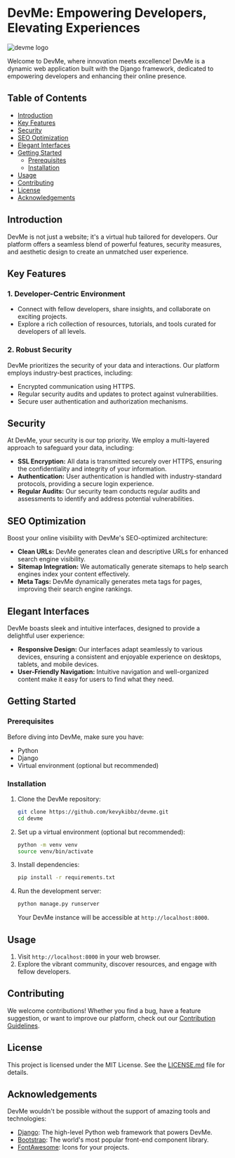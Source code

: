 # DevMe: Empowering Developers, Elevating Experiences

![devme logo](https://github.com/kevykibbz/devme/assets/56401333/557b937c-b233-4d69-9299-01edb91f08bc)

Welcome to DevMe, where innovation meets excellence! DevMe is a dynamic web application built with the Django framework, dedicated to empowering developers and enhancing their online presence.

## Table of Contents

- [Introduction](#introduction)
- [Key Features](#key-features)
- [Security](#security)
- [SEO Optimization](#seo-optimization)
- [Elegant Interfaces](#elegant-interfaces)
- [Getting Started](#getting-started)
  - [Prerequisites](#prerequisites)
  - [Installation](#installation)
- [Usage](#usage)
- [Contributing](#contributing)
- [License](#license)
- [Acknowledgements](#acknowledgements)

## Introduction

DevMe is not just a website; it's a virtual hub tailored for developers. Our platform offers a seamless blend of powerful features, security measures, and aesthetic design to create an unmatched user experience.

## Key Features

### 1. Developer-Centric Environment

- Connect with fellow developers, share insights, and collaborate on exciting projects.
- Explore a rich collection of resources, tutorials, and tools curated for developers of all levels.

### 2. Robust Security

DevMe prioritizes the security of your data and interactions. Our platform employs industry-best practices, including:

- Encrypted communication using HTTPS.
- Regular security audits and updates to protect against vulnerabilities.
- Secure user authentication and authorization mechanisms.

## Security

At DevMe, your security is our top priority. We employ a multi-layered approach to safeguard your data, including:

- **SSL Encryption:** All data is transmitted securely over HTTPS, ensuring the confidentiality and integrity of your information.
- **Authentication:** User authentication is handled with industry-standard protocols, providing a secure login experience.
- **Regular Audits:** Our security team conducts regular audits and assessments to identify and address potential vulnerabilities.

## SEO Optimization

Boost your online visibility with DevMe's SEO-optimized architecture:

- **Clean URLs:** DevMe generates clean and descriptive URLs for enhanced search engine visibility.
- **Sitemap Integration:** We automatically generate sitemaps to help search engines index your content effectively.
- **Meta Tags:** DevMe dynamically generates meta tags for pages, improving their search engine rankings.

## Elegant Interfaces

DevMe boasts sleek and intuitive interfaces, designed to provide a delightful user experience:

- **Responsive Design:** Our interfaces adapt seamlessly to various devices, ensuring a consistent and enjoyable experience on desktops, tablets, and mobile devices.
- **User-Friendly Navigation:** Intuitive navigation and well-organized content make it easy for users to find what they need.

## Getting Started

### Prerequisites

Before diving into DevMe, make sure you have:

- Python
- Django
- Virtual environment (optional but recommended)

### Installation

1. Clone the DevMe repository:

   ```bash
   git clone https://github.com/kevykibbz/devme.git
   cd devme
   ```

2. Set up a virtual environment (optional but recommended):

   ```bash
   python -m venv venv
   source venv/bin/activate
   ```

3. Install dependencies:

   ```bash
   pip install -r requirements.txt
   ```

4. Run the development server:

   ```bash
   python manage.py runserver
   ```

   Your DevMe instance will be accessible at `http://localhost:8000`.

## Usage

1. Visit `http://localhost:8000` in your web browser.
2. Explore the vibrant community, discover resources, and engage with fellow developers.

## Contributing

We welcome contributions! Whether you find a bug, have a feature suggestion, or want to improve our platform, check out our [Contribution Guidelines](CONTRIBUTING.md).

## License

This project is licensed under the MIT License. See the [LICENSE.md](LICENSE.md) file for details.

## Acknowledgements

DevMe wouldn't be possible without the support of amazing tools and technologies:

- [Django](https://www.djangoproject.com/): The high-level Python web framework that powers DevMe.
- [Bootstrap](https://getbootstrap.com/): The world's most popular front-end component library.
- [FontAwesome](https://fontawesome.com/): Icons for your projects.